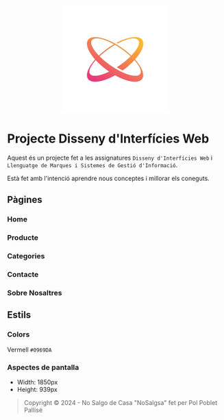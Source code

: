 <!-- ![logo](./img/logo.png) -->

<p align='center'>
  <img width='50%' src='./img/logo.png'>
</p>

# Projecte Disseny d'Interfícies Web

Aquest és un projecte fet a les assignatures `Disseny d'Interfícies Web` i `Llenguatge de Marques i Sistemes de Gestió d'Informació`.

Està fet amb l'intenció aprendre nous conceptes i millorar els coneguts.

## Pàgines 

### Home



### Producte



### Categories



### Contacte



### Sobre Nosaltres



## Estils

### Colors

Vermell `#0969DA`

### Aspectes de pantalla

- Width: 1850px  
- Height: 939px

> Copyright &copy; 2024 - No Salgo de Casa "NoSalgsa" fet per Pol Poblet Pallisé

<!-- https://encrypted-tbn0.gstatic.com/images?q=tbn:ANd9GcSxDOf7brh465mFOOj8hI1V2W7vb0y8pmPh0p4pIsfrLFSoBfwZ9YaRt4hznIZUHf2MR44&usqp=CAU -->
